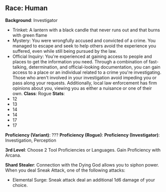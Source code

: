 **Race**: Human
- 
**Background**: Investigator
- Trinket: A lantern with a black candle that never runs out and that burns with green flame
- Mystery: You were wrongfully accused and convicted of a crime. You managed to escape and seek to help others avoid the experience you suffered, even while still being pursued by the law.
- Official Inquiry: You're experienced at gaining access to people and places to get the information you need. Through a combination of fast-talking, determination, and official-looking documentation, you can gain access to a place or an individual related to a crime you're investigating. Those who aren't involved in your investigation avoid impeding you or pass along your requests. Additionally, local law enforcement has firm opinions about you, viewing you as either a nuisance or one of their own.
**Class**: Rogue
**Stats**:
- 12
- 13
- 14
- 14
- 17
- 17

**Proficiency (Variant)**: ???
**Proficiency (Rogue)**: 
**Proficiency (Investigator)**: Investigation, Perception

**3rd Level**: Choose 2 Tool Proficiencies or Languages. Gain Proficiency with Arcana.

**Shard Stealer**: Connection with the Dying God allows you to siphon power. When you deal Sneak Attack, one of the following attacks:
- Elemental Surge: Sneak attack deal an additional 1d6 damage of your choice.